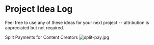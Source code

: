 # Project Idea Log

Feel free to use any of these ideas for your next project -- attribution is appreciated but not required.

Split Payments for Content Creators
![split-pay.jpg](http://benjaminspak.com/ProjectIdeaLog/split-pay.jpg)